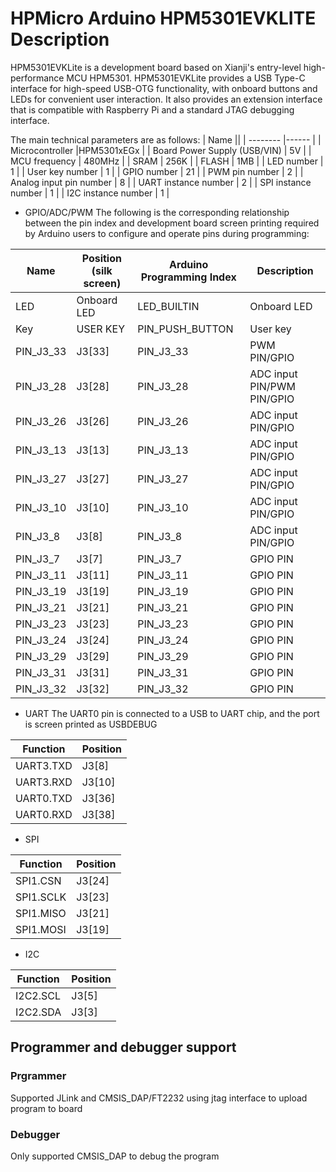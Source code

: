 # HPMicro Arduino HPM5301EVKLITE Description

HPM5301EVKLite is a development board based on Xianji's entry-level high-performance MCU HPM5301. HPM5301EVKLite provides a USB Type-C interface for high-speed USB-OTG functionality, with onboard buttons and LEDs for convenient user interaction. It also provides an extension interface that is compatible with Raspberry Pi and a standard JTAG debugging interface.

The main technical parameters are as follows:
| Name ||
| -------- |------ |
| Microcontroller |HPM5301xEGx |
| Board Power Supply (USB/VIN) | 5V |
| MCU frequency | 480MHz |
| SRAM | 256K |
| FLASH | 1MB |
| LED number | 1 |
| User key number | 1 |
| GPIO number | 21 |
| PWM pin number | 2 |
| Analog input pin number | 8 |
| UART instance number | 2 |
| SPI instance number | 1 |
| I2C instance number | 1 |

- GPIO/ADC/PWM
The following is the corresponding relationship between the pin index and development board screen printing required by Arduino users to configure and operate pins during programming:

| Name |Position (silk screen) |Arduino Programming Index | Description |
| -------- |------ |----------------------- |---|
| LED | Onboard LED | LED_BUILTIN | Onboard LED |
| Key | USER KEY | PIN_PUSH_BUTTON | User key |
| PIN_J3_33 | J3[33] | PIN_J3_33 | PWM PIN/GPIO |
| PIN_J3_28 | J3[28] | PIN_J3_28 | ADC input PIN/PWM PIN/GPIO |
| PIN_J3_26 | J3[26] | PIN_J3_26 | ADC input PIN/GPIO |
| PIN_J3_13 | J3[13] | PIN_J3_13 | ADC input PIN/GPIO |
| PIN_J3_27 | J3[27] | PIN_J3_27 | ADC input PIN/GPIO |
| PIN_J3_10 | J3[10] | PIN_J3_10 | ADC input PIN/GPIO |
| PIN_J3_8 | J3[8] | PIN_J3_8 | ADC input PIN/GPIO |
| PIN_J3_7 | J3[7] | PIN_J3_7 | GPIO PIN |
| PIN_J3_11 | J3[11] | PIN_J3_11 | GPIO PIN |
| PIN_J3_19 | J3[19] | PIN_J3_19 | GPIO PIN |
| PIN_J3_21 | J3[21] | PIN_J3_21 | GPIO PIN |
| PIN_J3_23 | J3[23] | PIN_J3_23 | GPIO PIN |
| PIN_J3_24 | J3[24] | PIN_J3_24 | GPIO PIN |
| PIN_J3_29 | J3[29] | PIN_J3_29 | GPIO PIN |
| PIN_J3_31 | J3[31] | PIN_J3_31 | GPIO PIN |
| PIN_J3_32 | J3[32] | PIN_J3_32 | GPIO PIN |

- UART
The UART0 pin is connected to a USB to UART chip, and the port is screen printed as USBDEBUG

| Function      | Position   |
| --------- | ------ |
| UART3.TXD | J3[8]  |
| UART3.RXD | J3[10] |
| UART0.TXD | J3[36] |
| UART0.RXD | J3[38] |


- SPI

| Function      | Position   |
| --------- | ------ |
| SPI1.CSN  | J3[24] |
| SPI1.SCLK | J3[23] |
| SPI1.MISO | J3[21] |
| SPI1.MOSI | J3[19] |

- I2C

| Function     | Position   |
| -------- | ------ |
| I2C2.SCL | J3[5] |
| I2C2.SDA | J3[3] |

## Programmer and debugger support
### Prgrammer

Supported JLink and CMSIS_DAP/FT2232 using jtag interface to upload program to board

### Debugger

Only supported CMSIS_DAP to debug the program